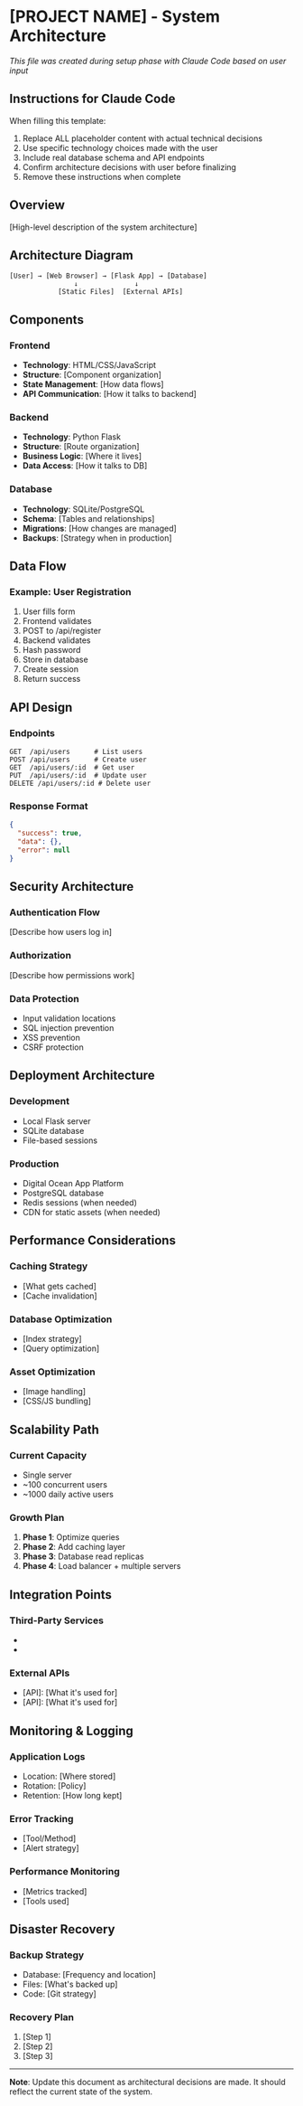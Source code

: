 # [PROJECT NAME] - System Architecture

*This file was created during setup phase with Claude Code based on user input*

## Instructions for Claude Code
When filling this template:
1. Replace ALL placeholder content with actual technical decisions
2. Use specific technology choices made with the user
3. Include real database schema and API endpoints
4. Confirm architecture decisions with user before finalizing
5. Remove these instructions when complete

## Overview
[High-level description of the system architecture]

## Architecture Diagram
```
[User] → [Web Browser] → [Flask App] → [Database]
                ↓              ↓
            [Static Files]  [External APIs]
```

## Components

### Frontend
- **Technology**: HTML/CSS/JavaScript
- **Structure**: [Component organization]
- **State Management**: [How data flows]
- **API Communication**: [How it talks to backend]

### Backend
- **Technology**: Python Flask
- **Structure**: [Route organization]
- **Business Logic**: [Where it lives]
- **Data Access**: [How it talks to DB]

### Database
- **Technology**: SQLite/PostgreSQL
- **Schema**: [Tables and relationships]
- **Migrations**: [How changes are managed]
- **Backups**: [Strategy when in production]

## Data Flow

### Example: User Registration
1. User fills form
2. Frontend validates
3. POST to /api/register
4. Backend validates
5. Hash password
6. Store in database
7. Create session
8. Return success

## API Design

### Endpoints
```
GET  /api/users      # List users
POST /api/users      # Create user
GET  /api/users/:id  # Get user
PUT  /api/users/:id  # Update user
DELETE /api/users/:id # Delete user
```

### Response Format
```json
{
  "success": true,
  "data": {},
  "error": null
}
```

## Security Architecture

### Authentication Flow
[Describe how users log in]

### Authorization
[Describe how permissions work]

### Data Protection
- Input validation locations
- SQL injection prevention
- XSS prevention
- CSRF protection

## Deployment Architecture

### Development
- Local Flask server
- SQLite database
- File-based sessions

### Production
- Digital Ocean App Platform
- PostgreSQL database
- Redis sessions (when needed)
- CDN for static assets (when needed)

## Performance Considerations

### Caching Strategy
- [What gets cached]
- [Cache invalidation]

### Database Optimization
- [Index strategy]
- [Query optimization]

### Asset Optimization
- [Image handling]
- [CSS/JS bundling]

## Scalability Path

### Current Capacity
- Single server
- ~100 concurrent users
- ~1000 daily active users

### Growth Plan
1. **Phase 1**: Optimize queries
2. **Phase 2**: Add caching layer
3. **Phase 3**: Database read replicas
4. **Phase 4**: Load balancer + multiple servers

## Integration Points

### Third-Party Services
- [Service]: [Purpose]
- [Service]: [Purpose]

### External APIs
- [API]: [What it's used for]
- [API]: [What it's used for]

## Monitoring & Logging

### Application Logs
- Location: [Where stored]
- Rotation: [Policy]
- Retention: [How long kept]

### Error Tracking
- [Tool/Method]
- [Alert strategy]

### Performance Monitoring
- [Metrics tracked]
- [Tools used]

## Disaster Recovery

### Backup Strategy
- Database: [Frequency and location]
- Files: [What's backed up]
- Code: [Git strategy]

### Recovery Plan
1. [Step 1]
2. [Step 2]
3. [Step 3]

---

**Note**: Update this document as architectural decisions are made. It should reflect the current state of the system.